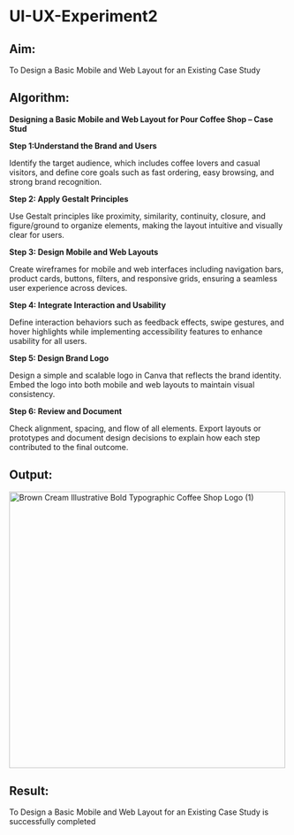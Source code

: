 # UI-UX-Experiment2

## Aim:

To Design a Basic Mobile and Web Layout for an Existing Case Study

## Algorithm:

**Designing a Basic Mobile and Web Layout for Pour Coffee Shop – Case Stud**

**Step 1:Understand the Brand and Users**

Identify the target audience, which includes coffee lovers and casual visitors, and define core goals such as fast ordering, easy browsing, and strong brand recognition.

**Step 2: Apply Gestalt Principles**

Use Gestalt principles like proximity, similarity, continuity, closure, and figure/ground to organize elements, making the layout intuitive and visually clear for users.

**Step 3: Design Mobile and Web Layouts**

Create wireframes for mobile and web interfaces including navigation bars, product cards, buttons, filters, and responsive grids, ensuring a seamless user experience across devices.

**Step 4: Integrate Interaction and Usability**

Define interaction behaviors such as feedback effects, swipe gestures, and hover highlights while implementing accessibility features to enhance usability for all users.

**Step 5: Design Brand Logo**

Design a simple and scalable logo in Canva that reflects the brand identity. Embed the logo into both mobile and web layouts to maintain visual consistency.

**Step 6: Review and Document**

Check alignment, spacing, and flow of all elements. Export layouts or prototypes and document design decisions to explain how each step contributed to the final outcome.

## Output:

<img width="500" height="500" alt="Brown Cream Illustrative Bold Typographic Coffee Shop Logo (1)" src="https://github.com/user-attachments/assets/37a8e465-db39-4d30-b7cf-5362ef4a0c96" />

## Result:

To Design a Basic Mobile and Web Layout for an Existing Case Study is successfully completed

